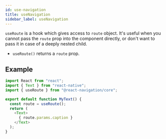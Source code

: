 ```yaml
---
id: use-navigation
title: useNavigation
sidebar_label: useNavigation
---
```


`useRoute` is a hook which gives access to `route` object. It's useful when you cannot pass the `route` prop into the component directly, or don't want to pass it in case of a deeply nested child.

- `useRoute()` returns a `route` prop.

## Example

```js
import React from "react";
import { Text } from "react-native";
import { useRoute } from "@react-navigation/core";

export default function MyText() {
  const route = useRoute();
  return (
    <Text>
      { route.params.caption }
    </Text>
  );
}

```
